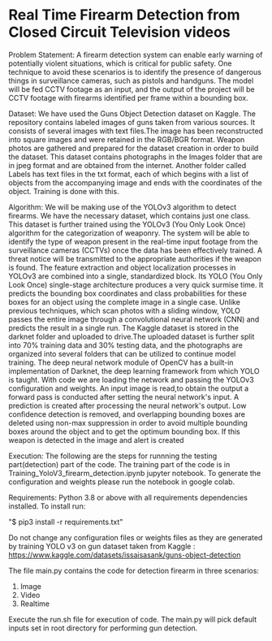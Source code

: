 # Real Time Firearm Detection from Closed Circuit Television videos

Problem Statement:
A firearm detection system can enable early warning of potentially violent situations, which is critical for public safety. One technique to avoid these scenarios is to identify the presence of dangerous things in surveillance cameras, such as pistols and handguns. The model will be fed CCTV footage as an input, and the output of the project will be CCTV footage with firearms identified per frame within a bounding box.

Dataset:
We have used the Guns Object Detection dataset on Kaggle. The repository contains labeled images of guns taken from various sources. It consists of several images with text files.The image has been reconstructed into square images and were retained in the RGB/BGR format. Weapon photos are gathered and prepared for the dataset creation in order to build the dataset. This dataset contains photographs in the Images folder that are in jpeg format and are obtained from the internet. Another folder called Labels has text files in the txt format, each of which begins with a list of objects from the accompanying image and ends with the coordinates of the object. Training is done with this.



Algorithm:
We will be making use of the YOLOv3 algorithm to detect firearms. We have the necessary dataset, which contains just one class. This dataset is further trained using the YOLOv3 (You Only Look Once) algorithm for the categorization of weaponry. The system will be able to identify the type of weapon present in the real-time input footage from the surveillance cameras (CCTVs) once the data has been effectively trained. A threat notice will be transmitted to the
appropriate authorities if the weapon is found.
The feature extraction and object localization processes in YOLOv3 are combined into a
single, standardized block. Its YOLO (You Only Look Once) single-stage architecture produces a
very quick surmise time. It predicts the bounding box coordinates and class probabilities for
these boxes for an object using the complete image in a single case. Unlike previous techniques,
which scan photos with a sliding window, YOLO passes the entire image through a
convolutional neural network (CNN) and predicts the result in a single run.
The Kaggle dataset is stored in the darknet folder and uploaded to drive.The uploaded
dataset is further split into 70% training data and 30% testing data, and the photographs are
organized into several folders that can be utilized to continue model training. The deep neural
network module of OpenCV has a built-in implementation of Darknet, the deep learning
framework from which YOLO is taught. With code we are loading the network and passing the
YOLOv3 configuration and weights.
An input image is read,to obtain the output a forward pass is conducted after setting the neural
network's input. A prediction is created after processing the neural network's output. Low
confidence detection is removed, and overlapping bounding boxes are deleted using non-max
suppression in order to avoid multiple bounding boxes around the object and to get the optimum
bounding box. If this weapon is detected in the image and alert is created

Execution:
The following are the steps for runnning the testing part(detection) part of the code. The training part of the code is in Training_YoloV3_firearm_detection.ipynb jupyter notebook. To generate the configuration and weights please run the notebook in google colab.

Requirements:
Python 3.8 or above with all requirements dependencies installed. To install run:

"$ pip3 install -r requirements.txt"

Do not change any configuration files or weights files as they are generated by training YOLO v3 on gun dataset taken from Kaggle : https://www.kaggle.com/datasets/issaisasank/guns-object-detection

The file main.py contains the code for detection firearm in three scenarios:
1. Image
2. Video
3. Realtime

Execute the run.sh file for execution of code. The main.py will pick default inputs set in root directory for performing gun detection.

